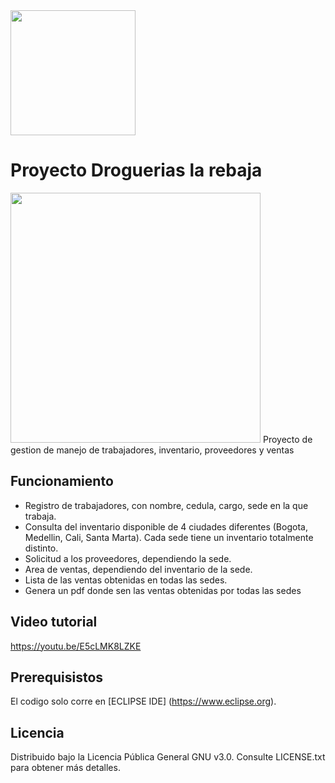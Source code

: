 <img src="https://artemisa.unbosque.edu.co/assets/ejemplos/img/logo_blanco.png" width="200"> 


# Proyecto Droguerias la rebaja 

<img src="https://2.bp.blogspot.com/-SuQrK8T7lOE/VjQHpAioHPI/AAAAAAAAAAs/c6KIoUM_G0M/s1600/LOGO-LA-REBAJA.jpg" width="400">
Proyecto de gestion de manejo de trabajadores, inventario, proveedores y ventas

 ## Funcionamiento
 - Registro de trabajadores, con nombre, cedula, cargo, sede en la que trabaja.
 - Consulta del inventario disponible de 4 ciudades diferentes (Bogota, Medellin, Cali, Santa Marta). Cada sede tiene un inventario totalmente distinto.
 - Solicitud a los proveedores, dependiendo la sede.
 - Area de ventas, dependiendo del inventario de la sede. 
 - Lista de las ventas obtenidas en todas las sedes. 
 - Genera un pdf donde sen las ventas obtenidas por todas las sedes
 
  ## Video tutorial
 https://youtu.be/E5cLMK8LZKE
  
  
  ## Prerequisistos
El codigo solo corre en [ECLIPSE IDE] (https://www.eclipse.org).

## Licencia
Distribuido bajo la Licencia Pública General GNU v3.0. Consulte LICENSE.txt para obtener más detalles.
      
